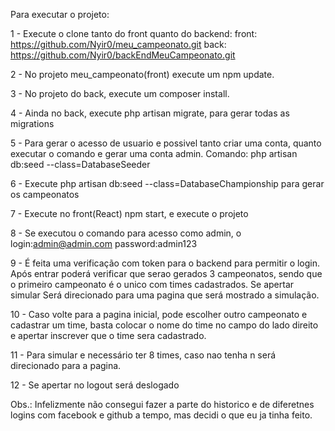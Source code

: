 Para executar o projeto:

1 - Execute o clone tanto do front quanto do backend:
front: https://github.com/Nyir0/meu_campeonato.git
back: https://github.com/Nyir0/backEndMeuCampeonato.git

2 - No projeto meu_campeonato(front) execute um npm update.

3 - No projeto do back, execute um composer install.

4 - Ainda no back, execute php artisan migrate, para gerar todas as migrations

5 - Para gerar o acesso de usuario e possivel tanto criar uma conta, quanto executar o comando e gerar uma conta
admin.
Comando: php artisan db:seed --class=DatabaseSeeder

6 - Execute php artisan db:seed --class=DatabaseChampionship para gerar os campeonatos

7 - Execute no front(React) npm start, e execute o projeto

8 - Se executou o comando para acesso como admin, o login:admin@admin.com password:admin123

9 - É feita uma verificação com token para o backend para permitir o login. Após entrar poderá verificar
que serao gerados 3 campeonatos, sendo que o primeiro campeonato é o unico com times cadastrados. Se apertar simular
Será direcionado para uma pagina que será mostrado a simulação.

10 - Caso volte para a pagina inicial, pode escolher outro campeonato e cadastrar um time, basta colocar o nome do time no campo do lado direito e apertar inscrever que o time sera cadastrado.

11 - Para simular e necessário ter 8 times, caso nao tenha n será direcionado para a pagina.

12 - Se apertar no logout será deslogado

Obs.: Infelizmente não consegui fazer a parte do historico e de diferetnes logins com facebook e github a tempo, mas decidi o que eu ja tinha feito.
